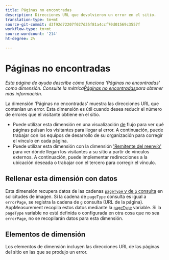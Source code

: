 ```yaml
---
title: Páginas no encontradas
description: Direcciones URL que devolvieron un error en el sitio.
translation-type: tm+mt
source-git-commit: d3f92d72207f027d35f81a4ccf70d01569c3557f
workflow-type: tm+mt
source-wordcount: '214'
ht-degree: 2%

---
```



# Páginas no encontradas

*Esta página de ayuda describe cómo funciona &#39;Páginas no encontradas&#39; como dimensión. Consulte la métrica[Páginas no encontradas](../metrics/pages-not-found.md)para obtener más información.*

La dimensión &#39;Páginas no encontradas&#39; muestra las direcciones URL que contenían un error. Esta dimensión es útil cuando desea reducir el número de errores que el visitante obtiene en el sitio.

* Puede utilizar esta dimensión en una visualización [de](/help/analyze/analysis-workspace/visualizations/c-flow/flow.md) flujo para ver qué páginas pulsan los visitantes para llegar al error. A continuación, puede trabajar con los equipos de desarrollo de su organización para corregir el vínculo en cada página.
* Puede utilizar esta dimensión con la dimensión [&#39;Remitente del reenvío&#39;](referrer.md) para ver dónde llegan los visitantes a su sitio a partir de vínculos externos. A continuación, puede implementar redirecciones a la ubicación deseada o trabajar con el tercero para corregir el vínculo.

## Rellenar esta dimensión con datos

Esta dimensión recupera datos de las cadenas [`pageType` y de `g` consulta](/help/implement/validate/query-parameters.md) en solicitudes de imagen. Si la cadena de `pageType` consulta es igual a `errorPage`, se registra la cadena de `g` consulta (URL de la página). AppMeasurement recopila estos datos mediante la [`pageType`](/help/implement/vars/page-vars/pagetype.md) variable. Si la `pageType` variable no está definida o configurada en otra cosa que no sea `errorPage`, no se recopilarán datos para esta dimensión.

## Elementos de dimensión

Los elementos de dimensión incluyen las direcciones URL de las páginas del sitio en las que se produjo un error.
